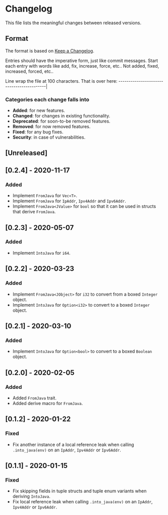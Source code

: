 # Changelog

This file lists the meaningful changes between released versions.

## Format

The format is based on [Keep a Changelog](https://keepachangelog.com/en/1.0.0/).

Entries should have the imperative form, just like commit messages. Start each entry with words like
add, fix, increase, force, etc.. Not added, fixed, increased, forced, etc..

Line wrap the file at 100 characters. That is over here: ------------------------------------------|

### Categories each change falls into

- **Added**: for new features.
- **Changed**: for changes in existing functionality.
- **Deprecated**: for soon-to-be removed features.
- **Removed**: for now removed features.
- **Fixed**: for any bug fixes.
- **Security**: in case of vulnerabilities.

## [Unreleased]

## [0.2.4] - 2020-11-17
### Added
- Implement `FromJava` for `Vec<T>`.
- Implement `FromJava` for `IpAddr`, `Ipv4Addr` and `Ipv6Addr`.
- Implement `FromJava<JValue>` for `bool` so that it can be used in structs that derive `FromJava`.

## [0.2.3] - 2020-05-07
### Added
- Implement `IntoJava` for `i64`.

## [0.2.2] - 2020-03-23
### Added
- Implement `FromJava<JObject>` for `i32` to convert from a boxed `Integer` object.
- Implement `IntoJava` for `Option<i32>` to convert to a boxed `Integer` object.

## [0.2.1] - 2020-03-10
### Added
- Implement `IntoJava` for `Option<bool>` to convert to a boxed `Boolean` object.

## [0.2.0] - 2020-02-05
### Added
- Added `FromJava` trait.
- Added derive macro for `FromJava`.

## [0.1.2] - 2020-01-22
### Fixed
- Fix another instance of a local reference leak when calling `.into_java(env)` on an `IpAddr`,
  `Ipv4Addr` or `Ipv6Addr`.

## [0.1.1] - 2020-01-15
### Fixed
- Fix skipping fields in tuple structs and tuple enum variants when deriving `IntoJava`.
- Fix local reference leak when calling `.into_java(env)` on an `IpAddr`, `Ipv4Addr` or `Ipv6Addr`.
